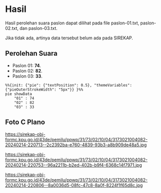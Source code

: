 # Hasil

Hasil perolehan suara paslon dapat dilihat pada file paslon-01.txt, paslon-02.txt, dan paslon-03.txt.

Jika tidak ada, artinya data tersebut belum ada pada SIREKAP.

## Perolehan Suara

 * Paslon 01: **74**.
 * Paslon 02: **82**.
 * Paslon 03: **33**.

```mermaid
%%{init: {"pie": {"textPosition": 0.5}, "themeVariables": {"pieOuterStrokeWidth": "5px"}} }%%
pie showData
    "01" : 74
    "02" : 82
    "03" : 33
```
## Foto C Plano

https://sirekap-obj-formc.kpu.go.id/43de/pemilu/ppwp/31/73/02/10/04/3173021004082-20240214-220713--2c2392ba-e760-4839-93b3-a8b909de48a5.jpg

https://sirekap-obj-formc.kpu.go.id/43de/pemilu/ppwp/31/73/02/10/04/3173021004082-20240214-220753--96a2211b-b2ed-402b-b9f4-6368c14f7971.jpg

https://sirekap-obj-formc.kpu.go.id/43de/pemilu/ppwp/31/73/02/10/04/3173021004082-20240214-220806--8a0036d5-08fc-47c8-8a0f-8224f1f65d8c.jpg
